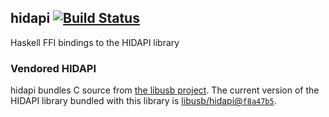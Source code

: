 ## hidapi [![Build Status](https://travis-ci.org/chpatrick/haskell-hidapi.svg?branch=master)](https://travis-ci.org/chpatrick/haskell-hidapi)

Haskell FFI bindings to the HIDAPI library

### Vendored HIDAPI

hidapi bundles C source from [the libusb project][vendor0-libusb].  The current
version of the HIDAPI library bundled with this library is [libusb/hidapi@`f8a47b5`][vendor1-commit].

[vendor0-libusb]:https://libusb.info
[vendor1-commit]:https://github.com/libusb/hidapi/tree/3cd17427375df568aaeff8aba51b6d200f8a47b5

